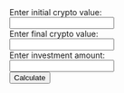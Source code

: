 <html>
	<body>
		<div>Enter initial crypto value:</div> <input id="initial" type="number" name="initial">
		<div>Enter final crypto value:</div> <input id="final" type="number" name="final">
		<div>Enter investment amount:</div> <input id="investAmount" type="number" name="investAmount">
		<br/>
		<button onClick="calculate()">Calculate</button>
		<br/>
		<br/>
		<div id="show1" style="display:none;">Your current value would be: $<span id="newAmount"></span></div>
		<div id="show2" style="display:none;"><span id="earningsString"></span></div>
	</body>
</html>

<script>
	var initial;
	var final;
	var investAmount;
	var submitted = false;
	var perIncrease = 0;
	var newAmount = 0;
	var earnings = 0;
	var earningsString = "";
	function calculate() {
		this.initial = document.getElementById("initial").value;
		this.final = document.getElementById("final").value;
		this.investAmount = document.getElementById("investAmount").value;
		this.submitted = true;
		this.perIncrease = ((this.final-this.initial)/Math.abs(this.initial));
		this.newAmount = this.investAmount*this.perIncrease;
		this.earnings = this.newAmount-this.investAmount;
		if ((this.earnings) >= 0 ){
			this.earningsString =  "You earnt: $" + String(this.earnings);
		} else {
			this.earningsString = "You lost: $" + String(Math.abs(this.earnings));
		}
		document.getElementById('newAmount').innerHTML = String(this.newAmount);
		document.getElementById('earningsString').innerHTML = this.earningsString;
		document.getElementById('show1').style.display = "";
		document.getElementById('show2').style.display = "";
	}
</script>
